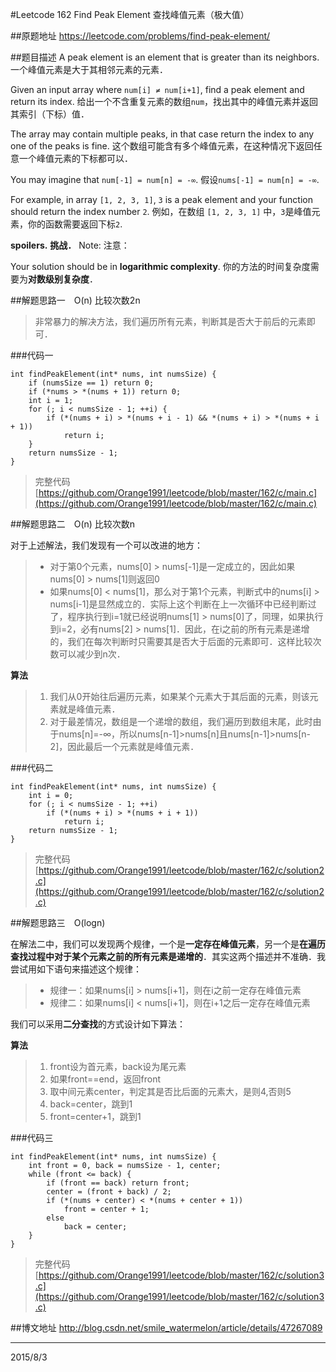#Leetcode 162 Find Peak Element 查找峰值元素（极大值）

##原题地址
https://leetcode.com/problems/find-peak-element/

##题目描述
A peak element is an element that is greater than its neighbors.
一个峰值元素是大于其相邻元素的元素．

Given an input array where `num[i] ≠ num[i+1]`, find a peak element and return its index.
给出一个不含重复元素的数组`num`，找出其中的峰值元素并返回其索引（下标）值．

The array may contain multiple peaks, in that case return the index to any one of the peaks is fine.
这个数组可能含有多个峰值元素，在这种情况下返回任意一个峰值元素的下标都可以．

You may imagine that `num[-1] = num[n] = -∞`.
假设`nums[-1] = num[n] = -∞`.

For example, in array `[1, 2, 3, 1]`, `3` is a peak element and your function should return the index number `2`.
例如，在数组 `[1, 2, 3, 1]` 中，`3`是峰值元素，你的函数需要返回下标`2`.

**spoilers.**
**挑战．**
Note:
注意：

Your solution should be in **logarithmic complexity**.
你的方法的时间复杂度需要为**对数级别复杂度**．

##解题思路一　O(n) 比较次数2n

> 非常暴力的解决方法，我们遍历所有元素，判断其是否大于前后的元素即可．

###代码一

```
int findPeakElement(int* nums, int numsSize) {
    if (numsSize == 1) return 0;
    if (*nums > *(nums + 1)) return 0;
    int i = 1;
    for (; i < numsSize - 1; ++i) {
        if (*(nums + i) > *(nums + i - 1) && *(nums + i) > *(nums + i + 1))
            return i;
    }
    return numsSize - 1;
}
```
> 完整代码[https://github.com/Orange1991/leetcode/blob/master/162/c/main.c](https://github.com/Orange1991/leetcode/blob/master/162/c/main.c)

##解题思路二　O(n) 比较次数n

对于上述解法，我们发现有一个可以改进的地方：
> - 对于第0个元素，nums[0] > nums[-1]是一定成立的，因此如果nums[0] > nums[1]则返回0
> - 如果nums[0] < nums[1]，那么对于第1个元素，判断式中的nums[i] > nums[i-1]是显然成立的．实际上这个判断在上一次循环中已经判断过了，程序执行到i=1就已经说明nums[1] > nums[0]了，同理，如果执行到i=2，必有nums[2] > nums[1]．因此，在i之前的所有元素是递增的，我们在每次判断时只需要其是否大于后面的元素即可．这样比较次数可以减少到n次．

**算法**
> 1. 我们从0开始往后遍历元素，如果某个元素大于其后面的元素，则该元素就是峰值元素．
> 2. 对于最差情况，数组是一个递增的数组，我们遍历到数组末尾，此时由于nums[n]=-∞，所以nums[n-1]>nums[n]且nums[n-1]>nums[n-2]，因此最后一个元素就是峰值元素．

###代码二

```
int findPeakElement(int* nums, int numsSize) {
    int i = 0;
    for (; i < numsSize - 1; ++i)
        if (*(nums + i) > *(nums + i + 1))
            return i;
    return numsSize - 1;
}
```
> 完整代码[https://github.com/Orange1991/leetcode/blob/master/162/c/solution2.c](https://github.com/Orange1991/leetcode/blob/master/162/c/solution2.c)

##解题思路三　O(logn)

在解法二中，我们可以发现两个规律，一个是**一定存在峰值元素**，另一个是**在遍历查找过程中对于某个元素之前的所有元素是递增的**．其实这两个描述并不准确．我尝试用如下语句来描述这个规律：
> - 规律一：如果nums[i] > nums[i+1]，则在i之前一定存在峰值元素
> - 规律二：如果nums[i] < nums[i+1]，则在i+1之后一定存在峰值元素

我们可以采用**二分查找**的方式设计如下算法：

**算法**
> 1. front设为首元素，back设为尾元素
> 2. 如果front==end，返回front
> 3. 取中间元素center，判定其是否比后面的元素大，是则4,否则5
> 4. back=center，跳到1
> 5. front=center+1，跳到1

###代码三

```
int findPeakElement(int* nums, int numsSize) {
    int front = 0, back = numsSize - 1, center;
    while (front <= back) {
        if (front == back) return front;
        center = (front + back) / 2;
        if (*(nums + center) < *(nums + center + 1))
            front = center + 1;
        else
            back = center;
    }
}
```
> 完整代码[https://github.com/Orange1991/leetcode/blob/master/162/c/solution3.c](https://github.com/Orange1991/leetcode/blob/master/162/c/solution3.c)

##博文地址
http://blog.csdn.net/smile_watermelon/article/details/47267089

---
2015/8/3
